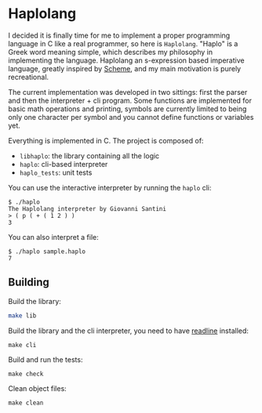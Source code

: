 # Haplolang

I decided it is finally time for me to implement a proper programming
language in C like a real programmer, so here is `Haplolang`. "Haplo"
is a Greek word meaning simple, which describes my philosophy in
implementing the language. Haplolang an s-expression based imperative
language, greatly inspired by [Scheme](https://www.scheme.org/), and
my main motivation is purely recreational.

The current implementation was developed in two sittings: first the
parser and then the interpreter + cli program. Some functions are
implemented for basic math operations and printing, symbols are
currently limited to being only one character per symbol and you
cannot define functions or variables yet.

Everything is implemented in C. The project is composed of:

- `libhaplo`: the library containing all the logic
- `haplo`: cli-based interpreter
- `haplo_tests`: unit tests

You can use the interactive interpreter by running the `haplo` cli:

```
$ ./haplo
The Haplolang interpreter by Giovanni Santini
> ( p ( + ( 1 2 ) )
3 
```

You can also interpret a file:

```
$ ./haplo sample.haplo 
7
```

## Building

Build the library:

```bash
make lib
```

Build the library and the cli interpreter, you need to have
[readline](https://savannah.gnu.org/git/?group=readline) installed:

```
make cli
```

Build and run the tests:

```
make check
```

Clean object files:

```
make clean
```

